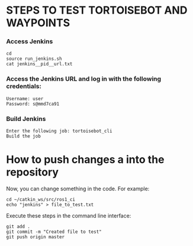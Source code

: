 # STEPS TO TEST TORTOISEBOT AND WAYPOINTS

### Access Jenkins
```console
cd 
source run_jenkins.sh
cat jenkins__pid__url.txt
```
### Access the Jenkins URL and log in with the following credentials:
```
Username: user
Password: s@mmd7ca91
```
### Build Jenkins
```
Enter the following job: tortoisebot_cli
Build the job
```

# How to push changes a into the repository

Now, you can change something in the code. For example:

```console
cd ~/catkin_ws/src/ros1_ci
echo "jenkins" > file_to_test.txt
```

Execute these steps in the command line interface:

```console
git add .
git commit -m "Created file to test"
git push origin master
```
